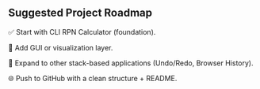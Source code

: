 ## Suggested Project Roadmap

✅ Start with CLI RPN Calculator (foundation).

🚀 Add GUI or visualization layer.

📂 Expand to other stack-based applications (Undo/Redo, Browser History).

🌐 Push to GitHub with a clean structure + README.